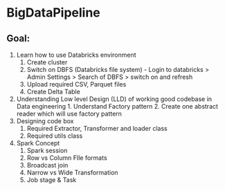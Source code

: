 # BigDataPipeline

## Goal:

1.  Learn how to use Databricks environment
    1.  Create cluster
    2.  Switch on DBFS (Databricks file system) - Login to databricks > Admin Settings > Search of DBFS > switch on and refresh 
    3.  Upload required CSV, Parquet files
    4.  Create Delta Table
2.   Understanding Low level Design (LLD) of working good codebase in Data engineering
    1. Understand Factory pattern
    2.  Create one abstract reader which will use factory pattern
4.  Designing code box
    1.  Required Extractor, Transformer and loader class
    2.  Required utils class
5.  Spark Concept
    1.  Spark session
    2.  Row vs Column FIle formats
    3.  Broadcast join
    4.  Narrow vs Wide Transformation
    5.  Job stage & Task
